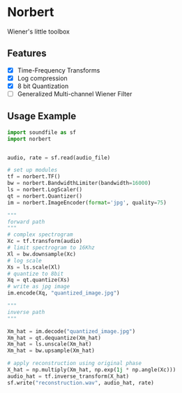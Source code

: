 # Norbert
Wiener's little toolbox

## Features

* [X] Time-Frequency Transforms
* [X] Log compression
* [X] 8 bit Quantization
* [ ] Generalized Multi-channel Wiener Filter

## Usage Example

```python
import soundfile as sf
import norbert


audio, rate = sf.read(audio_file)

# set up modules
tf = norbert.TF()
bw = norbert.BandwidthLimiter(bandwidth=16000)
ls = norbert.LogScaler()
qt = norbert.Quantizer()
im = norbert.ImageEncoder(format='jpg', quality=75)

"""
forward path
"""
# complex spectrogram
Xc = tf.transform(audio)
# limit spectrogram to 16Khz
Xl = bw.downsample(Xc)
# log scale
Xs = ls.scale(Xl)
# quantize to 8bit
Xq = qt.quantize(Xs)
# write as jpg image
im.encode(Xq, "quantized_image.jpg")

"""
inverse path
"""

Xm_hat = im.decode("quantized_image.jpg")
Xm_hat = qt.dequantize(Xm_hat)
Xm_hat = ls.unscale(Xm_hat)
Xm_hat = bw.upsample(Xm_hat)

# apply reconstruction using original phase
X_hat = np.multiply(Xm_hat, np.exp(1j * np.angle(Xc)))
audio_hat = tf.inverse_transform(X_hat)
sf.write("reconstruction.wav", audio_hat, rate)
```
